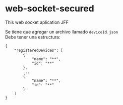 # web-socket-secured
This web socket aplication JFF

Se tiene que agregar un archivo llamado `deviceId.json`\
Debe tener una estructura: 

```
{
    "registeredDevices": [
        {
            "name": "**",
            "id": "**"
        },
        ...
        {
            "name": "**",
            "id": "**"
        }
    ]
}
```
